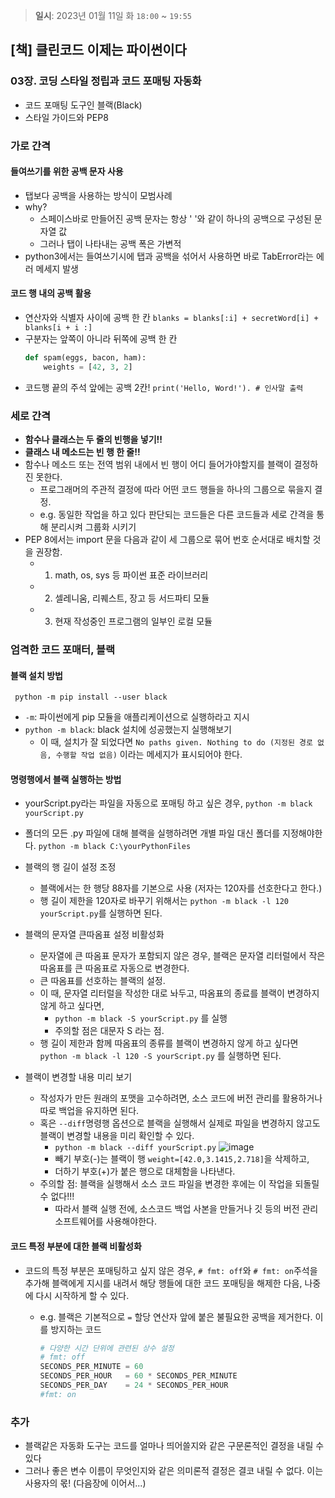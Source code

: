 > **일시**: 2023년 01월 11일 화 `18:00` ~ `19:55`

## [책] 클린코드 이제는 파이썬이다
### 03장. 코딩 스타일 정립과 코드 포매팅 자동화
- 코드 포매팅 도구인 블랙(Black)
- 스타일 가이드와 PEP8

### 가로 간격
#### 들여쓰기를 위한 공백 문자 사용
- 탭보다 공백을 사용하는 방식이 모범사례
- why?
  - 스페이스바로 만들어진 공백 문자는 항상 ' '와 같이 하나의 공백으로 구성된 문자열 값
  - 그러나 탭이 나타내는 공백 폭은 가변적
- python3에서는 들여쓰기시에 탭과 공백을 섞어서 사용하면 바로 TabError라는 에러 메세지 발생

#### 코드 행 내의 공백 활용
- 연산자와 식별자 사이에 공백 한 칸
  `blanks = blanks[:i] + secretWord[i] + blanks[i + i :]`
- 구분자는 앞쪽이 아니라 뒤쪽에 공백 한 칸
  ```python
  def spam(eggs, bacon, ham):
      weights = [42, 3, 2]
  ```
- 코드행 끝의 주석 앞에는 공백 2칸!
  `print('Hello, Word!'). # 인사말 출력`
  
### 세로 간격
- **함수나 클래스는 두 줄의 빈행을 넣기!!**
- **클래스 내 메소드는 빈 행 한 줄!!**
- 함수나 메소드 또는 전역 범위 내에서 빈 행이 어디 들어가야할지를 블랙이 결정하진 못한다.
  - 프로그래머의 주관적 결정에 따라 어떤 코드 행들을 하나의 그룹으로 묶을지 결정.
  - e.g. 동일한 작업을 하고 있다 판단되는 코드들은 다른 코드들과 세로 간격을 통해 분리시켜 그룹화 시키기
- PEP 8에서는 import 문을 다음과 같이 세 그룹으로 묶어 번호 순서대로 배치할 것을 권장함.
  - 1. math, os, sys 등 파이썬 표준 라이브러리
  - 2. 셀레니움, 리퀘스트, 장고 등 서드파티 모듈
  - 3. 현재 작성중인 프로그램의 일부인 로컬 모듈

### 엄격한 코드 포매터, 블랙
#### 블랙 설치 방법
` python -m pip install --user black`
- `-m`: 파이썬에게 pip 모듈을 애플리케이션으로 실행하라고 지시
- `python -m black`: black 설치에 성공했는지 실행해보기
  - 이 때, 설치가 잘 되었다면 `No paths given. Nothing to do (지정된 경로 없음, 수행할 작업 없음)` 이라는 메세지가 표시되어야 한다.

#### 명령행에서 블랙 실행하는 방법
- yourScript.py라는 파일을 자동으로 포매팅 하고 싶은 경우, 
  `python -m black yourScript.py`
  
- 폴더의 모든 .py 파일에 대해 블랙을 실행하려면 개별 파일 대신 폴더를 지정해야한다.
  `python -m black C:\yourPythonFiles`

- 블랙의 행 길이 설정 조정
  - 블랙에서는 한 행당 88자를 기본으로 사용 (저자는 120자를 선호한다고 한다.)
  - 행 길이 제한을 120자로 바꾸기 위해서는 `python -m black -l 120 yourScript.py`를 실행하면 된다.

- 블랙의 문자열 큰따옴표 설정 비활성화
  - 문자열에 큰 따옴표 문자가 포함되지 않은 경우, 블랙은 문자열 리터럴에서 작은 따옴표를 큰 따옴표로 자동으로 변경한다. 
  - 큰 따옴표를 선호하는 블랙의 설정.
  - 이 때, 문자열 리터럴을 작성한 대로 놔두고, 따옴표의 종료를 블랙이 변경하지 않게 하고 싶다면, 
    - `python -m black -S yourScript.py` 를 실행
    - 주의할 점은 대문자 S 라는 점. 
  - 행 길이 제한과 함께 따옴표의 종류를 블랙이 변경하지 않게 하고 싶다면 `python -m black -l 120 -S yourScript.py` 를 실행하면 된다.

- 블랙이 변경할 내용 미리 보기
  - 작성자가 만든 원래의 포맷을 고수하려면, 소스 코드에 버전 관리를 활용하거나 따로 백업을 유지하면 된다.
  - 혹은 `--diff`명령행 옵션으로 블랙을 실행해서 실제로 파일을 변경하지 않고도 블랙이 변경할 내용을 미리 확인할 수 있다.
    - `python -m black --diff yourScript.py`
    ![image](https://user-images.githubusercontent.com/74661937/212038392-822cda31-b796-4619-9f61-c07e9ab01a96.png)
    - 빼기 부호(-)는 블랙이 행 `weight=[42.0,3.1415,2.718]`을 삭제하고,
    - 더하기 부호(+)가 붙은 행으로 대체함을 나타낸다.
  - 주의할 점: 블랙을 실행해서 소스 코드 파일을 변경한 후에는 이 작업을 되돌릴 수 없다!!!
    - 따라서 블랙 실행 전에, 소스코드 백업 사본을 만들거나 깃 등의 버전 관리 소프트웨어를 사용해야한다.

#### 코드 특정 부분에 대한 블랙 비활성화
- 코드의 특정 부분은 포매팅하고 싶지 않은 경우, 
  `# fmt: off`와 `# fmt: on`주석을 추가해 블랙에게 지시를 내려서 해당 행들에 대한 코드 포매팅을 해제한 다음, 나중에 다시 시작하게 할 수 있다.
  - e.g. 블랙은 기본적으로 `=` 할당 연산자 앞에 붙은 불필요한 공백을 제거한다. 이를 방지하는 코드
  
    ```python
    # 다양한 시간 단위에 관련된 상수 설정
    # fmt: off
    SECONDS_PER_MINUTE = 60
    SECONDS_PER_HOUR   = 60 * SECONDS_PER_MINUTE
    SECONDS_PER_DAY    = 24 * SECONDS_PER_HOUR
    #fmt: on
    ```
### 추가
- 블랙같은 자동화 도구는 코드를 얼마나 띄어쓸지와 같은 구문론적인 결정을 내릴 수 있다
- 그러나 좋은 변수 이름이 무엇인지와 같은 의미론적 결정은 결코 내릴 수 없다. 이는 사용자의 몫! (다음장에 이어서...)

  
  
